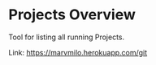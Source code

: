 # Projects Overview

Tool for listing all running Projects.

Link:
https://marvmilo.herokuapp.com/git